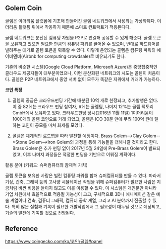 ## Golem Coin 

골렘은 이더리움 플랫폼에 기초해 만들어진 골렘 네트워크에서 사용되는 가상화폐다. 이더리움 플랫폼 위에서 작동하기 때문에 스마트 컨트랙트가 적용된다다. 

골렘 네트워크는 분산된 컴퓨팅 자원을 P2P로 연결해 공유할 수 있게 해준다. 골렘 토큰을 보유하고 있으면 필요한 만큼의 컴퓨팅 파워를 끌어올 수 있으며, 반대로 하드웨어를 빌려주는 대가로 골렘 토큰을 획득할 수 있다. 이렇게 운영되는 골렘은 컴퓨팅 파워의 에어비엔비(Airbnb for computing crowdsale)로 비유되기도 한다. 

기존의 비슷한 시스템(Google Cloud Platform, Microsoft Azure)은 중앙집중적인 클라우드 제공자들이 대부분이었으나, 이런 분산화된 네트워크의 시도는 골렘이 처음이다. 골렘은 P2P 네트워크에서 중앙 서버 없이 모두가 똑같은 지위에서 거래가 가능하다.

**코인 특징** 

1. 골렘의 공급은 크라우드펀딩 기간에 배분된 10억 개로 한정되고, 추가발행은 없다. 이 중 82%는 크라우드 펀딩 참여자, 6%는 골렘팀, 나머지 12%는 골렘 팩토리 GmbH에서 보유하고 있다. 크라우드펀딩 당시(2016년 11월 11일) 1이더리움이 1000개의 골렘 코인으로 거래 되었고, 골렘은 ICO 30분 만에 무려 100억 원에 달하는 코인이 공모를 마쳐 화제를 모았다. 

2. 골렘은 체계적인 로드맵을 따라 발전할 예정이다. Brass Golem-->Clay Golem-->Stone Golem-->Iron Golem의 과정을 통해 기능들을 더해나갈 것이라고 한다. Brass Golem은 추가 펀딩 없이 2017년 5월 24일에 Pre-Brass Golem이 발표되었고, 이후 나머지 과정들은 적정한 펀딩을 기반으로 이뤄질 계획이다. 

활용 분야 
(키워드: 슈퍼컴퓨터의 잠재적 가치)

골렘 토큰을 보유한 사람은 빌린 컴퓨팅 파워를 합쳐 슈퍼컴퓨터를 만들 수 있다. 따라서 기상, 건축, 그래픽 등의 고사양 시뮬레이션 작업을 위해 슈퍼컴퓨터가 필요한 사람은 지금처럼 비싼 비용을 들이지 않고도 이를 이용할 수 있다. 이 시스템은 개인뿐만 아니라 기업 차원에서 효율적으로 적용될 가능성이 크고, 구체적으로 3D나 애니메이션 같은 예술 계열이나 건축, 검퓨터 그래픽, 컴퓨터 공학 계열, 그리고 AI 분야까지 진출할 수 있다. 특히 많은 실험과 기록이 필요한 개발작업에서 그 필요성이 대두될 것으로 예상되고, 기술의 발전에 기여할 것으로 전망된다.

## Reference

https://www.coingecko.com/ko/코인/골렘#panel
